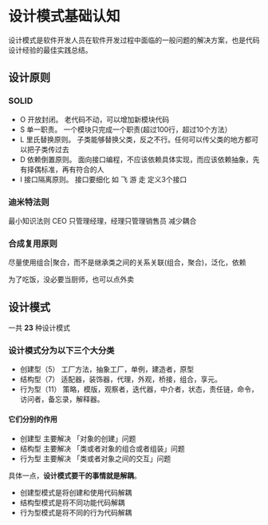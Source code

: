 # 设计模式基础认知
设计模式是软件开发人员在软件开发过程中面临的一般问题的解决方案，也是代码设计经验的最佳实践总结。


## 设计原则
### SOLID
* O 开放封闭。 老代码不动，可以增加新模块代码
* S 单一职责。 一个模块只完成一个职责(超过100行，超过10个方法）
* L 里氏替换原则。 子类能够替换父类，反之不行。任何可以传父类的地方都可以把子类传过去
* D 依赖倒置原则。 面向接口编程，不应该依赖具体实现，而应该依赖抽象，先有择偶标准，再有符合的人
* I 接口隔离原则。 接口要细化 如 飞 游 走 定义3个接口 



### 迪米特法则
最小知识法则 CEO 只管理经理，经理只管理销售员
减少耦合



### 合成复用原则
尽量使用组合|聚合，而不是继承类之间的关系关联(组合，聚合)，泛化，依赖

为了吃饭，没必要当厨师，也可以点外卖




## 设计模式
一共 **23** 种设计模式

### 设计模式分为以下三个大分类
* 创建型（5）
工厂方法，抽象工厂，单例，建造者，原型
* 结构型（7）
适配器，装饰器，代理，外观，桥接，组合，享元。
* 行为型（11）
策略，模版，观察者，迭代器，中介者，状态，责任链，命令，访问者，备忘录，解释器。



#### 它们分别的作用
* 创建型 主要解决 「对象的创建」问题
* 结构型 主要解决 「类或者对象的组合或者组装」问题
* 行为型 主要解决 「类或者对象之间的交互」问题

具体一点，**设计模式要干的事情就是解耦**。
* 创建型模式是将创建和使用代码解耦
* 结构型模式是将不同功能代码解耦
* 行为型模式是将不同的行为代码解耦

